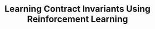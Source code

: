 ---
layout: post
title:  "Learning Contract Invariants Using Reinforcement Learning"
categories: research
authors: "<strong>Junrui Liu</strong>⁺, Yanju Chen⁺, Bryan Tan, Isil Dillig, Yu Feng"
venue: "To appear at ASE 2022"
pdf: /pdfs/cider.pdf
---
